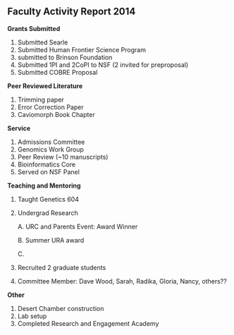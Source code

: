 Faculty Activity Report 2014
-

**Grants Submitted**

1. Submitted Searle
2. Submitted Human Frontier Science Program
3. submitted to Brinson Foundation
4. Submitted 1PI and 2CoPI to NSF (2 invited for preproposal)
5. Submitted COBRE Proposal


**Peer Reviewed Literature**

1. Trimming paper
2. Error Correction Paper
2. Caviomorph Book Chapter

**Service**

1. Admissions Committee
2. Genomics Work Group
3. Peer Review (~10 manuscripts)
4. Bioinformatics Core
5. Served on NSF Panel

**Teaching and Mentoring**

1. Taught Genetics 604

2. Undergrad Research
	
	A. URC and Parents Event: Award Winner
	
	B. Summer URA award
	
	C. 
	
2. Recruited 2 graduate students
3. Committee Member: Dave Wood, Sarah, Radika, Gloria, Nancy, others??

**Other**

1. Desert Chamber construction
2. Lab setup
3. Completed Research and Engagement Academy
